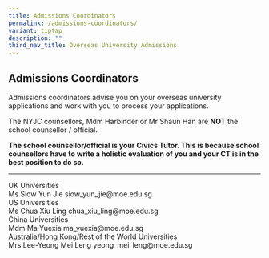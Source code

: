 ```yaml
---
title: Admissions Coordinators
permalink: /admissions-coordinators/
variant: tiptap
description: ""
third_nav_title: Overseas University Admissions
---
```

<h2><strong>Admissions Coordinators</strong></h2>
<p>Admissions coordinators advise you on your overseas university applications
and work with you to process your applications.</p>
<p>The NYJC counsellors, Mdm Harbinder or Mr Shaun Han are <strong>NOT</strong>&nbsp;the
school counsellor / official.&nbsp;</p>
<p><strong>The school counsellor/official is your Civics Tutor. This is because school counsellors have to write a holistic evaluation of you and your CT is in the best position to do so.</strong>
</p>
<hr>
<p></p>
<div class="isomer-card-grid">
<div class="isomer-card">
<div class="isomer-card-body">
<div class="isomer-card-title">UK Universities</div>
<div class="isomer-card-description">Ms Siow Yun Jie siow_yun_jie@moe.edu.sg</div>
</div>
</div>
<div class="isomer-card">
<div class="isomer-card-body">
<div class="isomer-card-title">US Universities</div>
<div class="isomer-card-description">Ms Chua Xiu Ling chua_xiu_ling@moe.edu.sg</div>
</div>
</div>
<div class="isomer-card">
<div class="isomer-card-body">
<div class="isomer-card-title">China Universities</div>
<div class="isomer-card-description">Mdm Ma Yuexia ma_yuexia@moe.edu.sg</div>
</div>
</div>
<div class="isomer-card">
<div class="isomer-card-body">
<div class="isomer-card-title">Australia/Hong Kong/Rest of the World Universities</div>
<div class="isomer-card-description">Mrs Lee-Yeong Mei Leng yeong_mei_leng@moe.edu.sg</div>
</div>
</div>
</div>
<p></p>